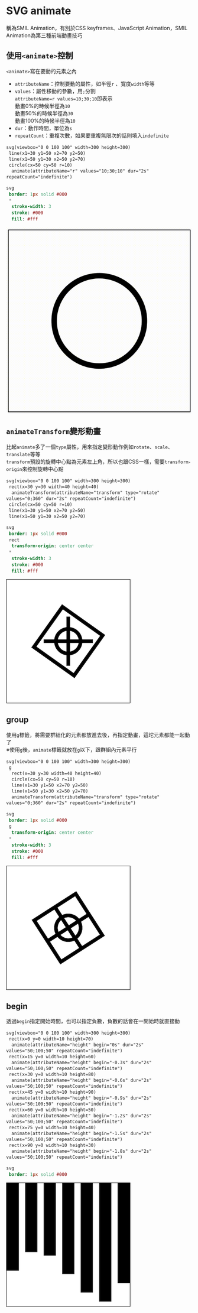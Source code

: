 # SVG animate

稱為SMIL Animation，有別於CSS keyframes、JavaScript Animation，SMIL Animation為第三種前端動畫技巧

## 使用`<animate>`控制

`<animate>`寫在要動的元素之內

* `attributeName`：控制要動的屬性，如半徑`r` 、寬度`width`等等
* `values`：屬性移動的參數，用`;`分割<br>
`attributeName=r values=10;30;10`即表示<br>
動畫0%的時候半徑為`10`<br>
動畫50%的時候半徑為`30`<br>
動畫100%的時候半徑為`10`
* `dur`：動作時間，單位為`s`
* `repeatCount`：重複次數，如果要重複無限次的話則填入`indefinite`

```pug
svg(viewbox="0 0 100 100" width=300 height=300)
 line(x1=30 y1=50 x2=70 y2=50)
 line(x1=50 y1=30 x2=50 y2=70)
 circle(cx=50 cy=50 r=10)
  animate(attributeName="r" values="10;30;10" dur="2s" repeatCount="indefinite")
```

```sass
svg
 border: 1px solid #000
 *
  stroke-width: 3
  stroke: #000
  fill: #fff
```

![](https://raw.githubusercontent.com/ianchen0419/notes/master/img/SVG%20animate/01.gif)

## `animateTransform`變形動畫

比起`animate`多了一個`type`屬性，用來指定變形動作例如`rotate`、`scale`、`translate`等等  
`transform`預設的旋轉中心點為元素左上角，所以也跟CSS一樣，需要`transform-origin`來控制旋轉中心點

```pug
svg(viewbox="0 0 100 100" width=300 height=300)
 rect(x=30 y=30 width=40 height=40)
  animateTransform(attributeName="transform" type="rotate" values="0;360" dur="2s" repeatCount="indefinite")
 circle(cx=50 cy=50 r=10)
 line(x1=30 y1=50 x2=70 y2=50)
 line(x1=50 y1=30 x2=50 y2=70) 
```

```sass
svg
 border: 1px solid #000
 rect
  transform-origin: center center
 *
  stroke-width: 3
  stroke: #000
  fill: #fff
```

![](https://raw.githubusercontent.com/ianchen0419/notes/master/img/SVG%20animate/02.png)

## group

使用`g`標籤，將需要群組化的元素都放進去後，再指定動畫，這坨元素都能一起動了  
※使用`g`後，`animate`標籤就放在`g`以下，跟群組內元素平行

```pug
svg(viewbox="0 0 100 100" width=300 height=300)
 g
  rect(x=30 y=30 width=40 height=40)
  circle(cx=50 cy=50 r=10)
  line(x1=30 y1=50 x2=70 y2=50)
  line(x1=50 y1=30 x2=50 y2=70) 
  animateTransform(attributeName="transform" type="rotate" values="0;360" dur="2s" repeatCount="indefinite")
```

```sass
svg
 border: 1px solid #000
 g
  transform-origin: center center
 *
  stroke-width: 3
  stroke: #000
  fill: #fff
```

![](https://raw.githubusercontent.com/ianchen0419/notes/master/img/SVG%20animate/03.png)

## begin

透過`begin`指定開始時間，也可以指定負數，負數的話會在一開始時就直接動

```pug
svg(viewbox="0 0 100 100" width=300 height=300)
 rect(x=0 y=0 width=10 height=70)
  animate(attributeName="height" begin="0s" dur="2s" values="50;100;50" repeatCount="indefinite")
 rect(x=15 y=0 width=10 height=60)
  animate(attributeName="height" begin="-0.3s" dur="2s" values="50;100;50" repeatCount="indefinite")
 rect(x=30 y=0 width=10 height=80)
  animate(attributeName="height" begin="-0.6s" dur="2s" values="50;100;50" repeatCount="indefinite")
 rect(x=45 y=0 width=10 height=90)
  animate(attributeName="height" begin="-0.9s" dur="2s" values="50;100;50" repeatCount="indefinite")
 rect(x=60 y=0 width=10 height=50)
  animate(attributeName="height" begin="-1.2s" dur="2s" values="50;100;50" repeatCount="indefinite")
 rect(x=75 y=0 width=10 height=40)
  animate(attributeName="height" begin="-1.5s" dur="2s" values="50;100;50" repeatCount="indefinite")
 rect(x=90 y=0 width=10 height=30)
  animate(attributeName="height" begin="-1.8s" dur="2s" values="50;100;50" repeatCount="indefinite")
```

```sass
svg
 border: 1px solid #000
```

![](https://raw.githubusercontent.com/ianchen0419/notes/master/img/SVG%20animate/04.png)

